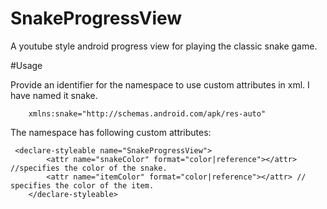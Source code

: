 # SnakeProgressView
A youtube style android progress view for playing the classic snake game.

#Usage

Provide an identifier for the namespace to use custom attributes in xml. I have named it snake.
```
    xmlns:snake="http://schemas.android.com/apk/res-auto"
```    

The namespace has following custom attributes:
```
 <declare-styleable name="SnakeProgressView">
        <attr name="snakeColor" format="color|reference"></attr> //specifies the color of the snake.
        <attr name="itemColor" format="color|reference"></attr> // specifies the color of the item.
    </declare-styleable>
```
